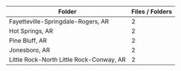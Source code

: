 | Folder                                   |   Files / Folders |
|------------------------------------------|-------------------|
| Fayetteville-Springdale-Rogers, AR       |                 2 |
| Hot Springs, AR                          |                 2 |
| Pine Bluff, AR                           |                 2 |
| Jonesboro, AR                            |                 2 |
| Little Rock-North Little Rock-Conway, AR |                 2 |